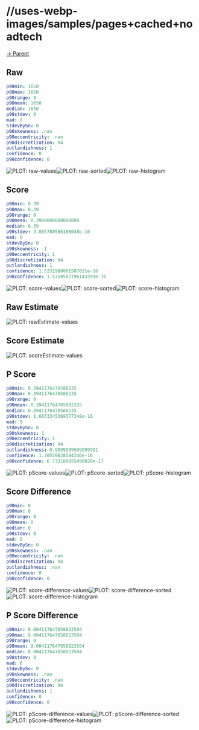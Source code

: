 
# //uses-webp-images/samples/pages+cached+noadtech

[→ Parent](../..)


## Raw


```yaml
p90min: 1650
p90max: 1650
p90range: 0
p90mean: 1650
median: 1650
p90stdev: 0
mad: 0
stdevBySn: 0
p90skewness: .nan
p90eccentricity: .nan
p90discretization: 94
outlandishness: 1
confidence: 0
p90confidence: 0

```

![PLOT: raw-values](./raw/values.svg)![PLOT: raw-sorted](./raw/sorted.svg)![PLOT: raw-histogram](./raw/histogram.svg)
## Score


```yaml
p90min: 0.39
p90max: 0.39
p90range: 0
p90mean: 0.3900000000000004
median: 0.39
p90stdev: 3.885780586188048e-16
mad: 0
stdevBySn: 0
p90skewness: -1
p90eccentricity: 1
p90discretization: 94
outlandishness: 1
confidence: 1.5231980001507031e-16
p90confidence: 1.5710587796143399e-16

```

![PLOT: score-values](./score/values.svg)![PLOT: score-sorted](./score/sorted.svg)![PLOT: score-histogram](./score/histogram.svg)
## Raw Estimate

![PLOT: rawEstimate-values](./rawEstimate/values.svg)
## Score Estimate

![PLOT: scoreEstimate-values](./scoreEstimate/values.svg)
## P Score


```yaml
p90min: 0.3941176470588235
p90max: 0.3941176470588235
p90range: 0
p90mean: 0.39411764705882335
median: 0.3941176470588235
p90stdev: 1.6653345369377348e-16
mad: 0
stdevBySn: 0
p90skewness: 1
p90eccentricity: 1
p90discretization: 94
outlandishness: 0.9999999999999991
confidence: 1.30559828584346e-16
p90confidence: 6.733109055490028e-17

```

![PLOT: pScore-values](./pScore/values.svg)![PLOT: pScore-sorted](./pScore/sorted.svg)![PLOT: pScore-histogram](./pScore/histogram.svg)
## Score Difference


```yaml
p90min: 0
p90max: 0
p90range: 0
p90mean: 0
median: 0
p90stdev: 0
mad: 0
stdevBySn: 0
p90skewness: .nan
p90eccentricity: .nan
p90discretization: 94
outlandishness: .nan
confidence: 0
p90confidence: 0

```

![PLOT: score-difference-values](./score-difference/values.svg)![PLOT: score-difference-sorted](./score-difference/sorted.svg)![PLOT: score-difference-histogram](./score-difference/histogram.svg)
## P Score Difference


```yaml
p90min: 0.004117647058823504
p90max: 0.004117647058823504
p90range: 0
p90mean: 0.004117647058823504
median: 0.004117647058823504
p90stdev: 0
mad: 0
stdevBySn: 0
p90skewness: .nan
p90eccentricity: .nan
p90discretization: 94
outlandishness: 1
confidence: 0
p90confidence: 0

```

![PLOT: pScore-difference-values](./pScore-difference/values.svg)![PLOT: pScore-difference-sorted](./pScore-difference/sorted.svg)![PLOT: pScore-difference-histogram](./pScore-difference/histogram.svg)